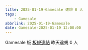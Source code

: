 ```yaml
---
title: 2025-01-19-Gamesale 違規 0 人
tags:
    - Gamesale
abbrlink: 2025-01-19-Gamesale
date: Gamesale-2025-01-19 12:00:00
---
```

Gamesale 板 [板規連結](https://www.ptt.cc/bbs/Gossiping/M.1637425085.A.07D.html)
昨天違規 0 人
